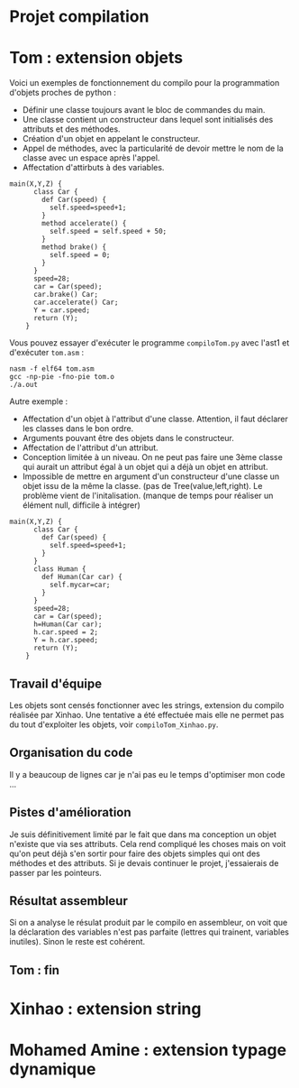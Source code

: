 # Projet compilation

# Tom : extension objets
Voici un exemples de fonctionnement du compilo pour la programmation d'objets proches de python : 

- Définir une classe toujours avant le bloc de commandes du main. 
- Une classe contient un constructeur dans lequel sont initialisés des attributs et des méthodes. 
- Création d'un objet en appelant le constructeur. 
- Appel de méthodes, avec la particularité de devoir mettre le nom de la classe avec un espace après l'appel. 
- Affectation d'attirbuts à des variables.

```
main(X,Y,Z) {
      class Car {
        def Car(speed) {
          self.speed=speed+1;
        }
        method accelerate() {
          self.speed = self.speed + 50;
        }
        method brake() {
          self.speed = 0;
        }
      }
      speed=28;
      car = Car(speed);
      car.brake() Car;
      car.accelerate() Car;    
      Y = car.speed;
      return (Y);
    }
```
Vous pouvez essayer d'exécuter le programme `compiloTom.py` avec l'ast1 et d'exécuter `tom.asm` :
```
nasm -f elf64 tom.asm
gcc -np-pie -fno-pie tom.o
./a.out
```
Autre exemple :
- Affectation d'un objet à l'attribut d'une classe. Attention, il faut déclarer les classes dans le bon ordre.
- Arguments pouvant être des objets dans le constructeur.
- Affectation de l'attribut d'un attribut.
- Conception limitée à un niveau. On ne peut pas faire une 3ème classe qui aurait un attribut égal à un objet qui a déjà un objet en attribut.
- Impossible de mettre en argument d'un constructeur d'une classe un objet issu de la même la classe. (pas de Tree(value,left,right). Le problème vient de l'initalisation. (manque de temps pour réaliser un élément null, difficile à intégrer)

```
main(X,Y,Z) {
      class Car {
        def Car(speed) {
          self.speed=speed+1;
        }
      }
      class Human {
        def Human(Car car) {
          self.mycar=car;
        }
      }
      speed=28;
      car = Car(speed);
      h=Human(Car car);
      h.car.speed = 2;
      Y = h.car.speed;
      return (Y);
    }
```

## Travail d'équipe 
Les objets sont censés fonctionner avec les strings, extension du compilo réalisée par Xinhao. Une tentative a été effectuée mais elle ne permet pas du tout d'exploiter les objets, voir `compiloTom_Xinhao.py`.

## Organisation du code
Il y a beaucoup de lignes car je n'ai pas eu le temps d'optimiser mon code ... 

## Pistes d'amélioration 
Je suis définitivement limité par le fait que dans ma conception un objet n'existe que via ses attributs. Cela rend compliqué les choses mais on voit qu'on peut déjà s'en sortir pour faire des objets simples qui ont des méthodes et des attributs. Si je devais continuer le projet, j'essaierais de passer par les pointeurs.

## Résultat assembleur
Si on a analyse le résulat produit par le compilo en assembleur, on voit que la déclaration des variables n'est pas parfaite (lettres qui trainent, variables inutiles). Sinon le reste est cohérent.

## Tom : fin

# Xinhao : extension string

# Mohamed Amine : extension typage dynamique
